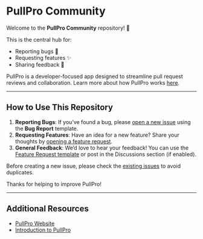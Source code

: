 # PullPro Community

Welcome to the **PullPro Community** repository! 🚀

This is the central hub for:
- Reporting bugs 🐞
- Requesting features ✨
- Sharing feedback 📣

PullPro is a developer-focused app designed to streamline pull request reviews and collaboration. Learn more about how PullPro works [here](https://pullpro.dev/help/introduction).

---

## How to Use This Repository

1. **Reporting Bugs**: If you’ve found a bug, please [open a new issue](https://github.com/PullPro/community/issues/new/choose) using the **Bug Report** template.
2. **Requesting Features**: Have an idea for a new feature? Share your thoughts by [opening a feature request](https://github.com/PullPro/community/issues/new/choose).
3. **General Feedback**: We’d love to hear your feedback! You can use the [Feature Request template](https://github.com/PullPro/community/issues/new/choose) or post in the Discussions section (if enabled).

Before creating a new issue, please check the [existing issues](https://github.com/PullPro/community/issues) to avoid duplicates.

Thanks for helping to improve PullPro!

---

## Additional Resources

- [PullPro Website](https://pullpro.dev)
- [Introduction to PullPro](https://pullpro.dev/help/introduction)
